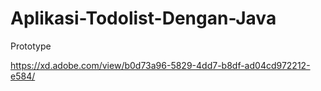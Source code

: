 ﻿# Aplikasi-Todolist-Dengan-Java

Prototype

https://xd.adobe.com/view/b0d73a96-5829-4dd7-b8df-ad04cd972212-e584/
